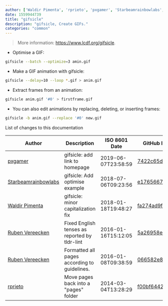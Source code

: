 ```yaml
---
author: ['Waldir Pimenta', 'rprieto', 'pxgamer', 'Starbeamrainbowlabs', 'Ruben Vereecken']
date: 1559944739
title: "gifsicle"
description: "gifsicle, Create GIFs."
categories: "common"
---
```

> More information: <https://www.lcdf.org/gifsicle>.

- Optimise a GIF:

```bash
gifsicle --batch --optimize=3 amin.gif
```

- Make a GIF animation with gifsicle:

```bash
gifsicle --delay=10 --loop *.gif > anim.gif
```

- Extract frames from an animation:

```bash
gifsicle anim.gif '#0' > firstframe.gif
```

- You can also edit animations by replacing, deleting, or inserting frames:

```bash
gifsicle -b anim.gif --replace '#0' new.gif
```
List of changes to this documentation


Author | Description | ISO 8601 Date | GitHub link
------|-----|-----|-----
[pxgamer](mailto:owzie123@gmail.com) | gifsicle: add link to homepage | 2019-06-07T23:58:59 | [7422c65da9de](https://github.com/tldr-pages/tldr/commit/7422c65da9de955501a0c0f4936ccdaa9158648d)
[Starbeamrainbowlabs](mailto:sbrl@starbeamrainbowlabs.com) | gifsicle: Add optimise example | 2018-07-06T09:23:56 | [e176566748bd](https://github.com/tldr-pages/tldr/commit/e176566748bded6926749c7df34e7debcf04c517)
[Waldir Pimenta](mailto:waldyrious@gmail.com) | gifsicle: minor capitalization fix | 2018-01-18T19:48:27 | [fa274ad9f19e](https://github.com/tldr-pages/tldr/commit/fa274ad9f19e87c0522953dd68f3dae673af2765)
[Ruben Vereecken](mailto:rubenvereecken@gmail.com) | Fixed English tenses as reported by tldr-lint | 2016-01-16T15:12:05 | [5a26958e942c](https://github.com/tldr-pages/tldr/commit/5a26958e942c16ccf9eb1a58bfe4e410b1707e64)
[Ruben Vereecken](mailto:rubenvereecken@gmail.com) | Formatted all pages according to guidelines. | 2016-01-08T09:38:59 | [066582e8eab5](https://github.com/tldr-pages/tldr/commit/066582e8eab57bce9861cc8d379e158d61f1cc95)
[rprieto](mailto:choicesmade@gmail.com) | Move pages back into a "pages" folder | 2014-03-04T13:28:29 | [f00bf64426a7](https://github.com/tldr-pages/tldr/commit/f00bf64426a792ee3aac792f9c0aec3f8b1eaa7d)

